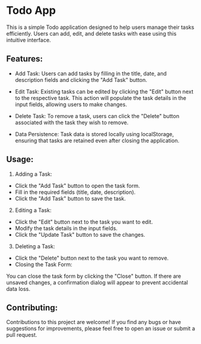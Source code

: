 # Todo App

This is a simple Todo application designed to help users manage their tasks efficiently. 
Users can add, edit, and delete tasks with ease using this intuitive interface.

## Features:

* Add Task: Users can add tasks by filling in the title, date, and description fields and clicking the "Add Task" button.

* Edit Task: Existing tasks can be edited by clicking the "Edit" button next to the respective task.
  This action will populate the task details in the input fields, allowing users to make changes.

* Delete Task: To remove a task, users can click the "Delete" button associated with the task they wish to remove.

* Data Persistence: Task data is stored locally using localStorage, ensuring that tasks are retained even after closing the application.

## Usage:

1. Adding a Task:
* Click the "Add Task" button to open the task form.
*  Fill in the required fields (title, date, description).
* Click the "Add Task" button to save the task.

2. Editing a Task:
* Click the "Edit" button next to the task you want to edit.
* Modify the task details in the input fields.
* Click the "Update Task" button to save the changes.

3. Deleting a Task:
* Click the "Delete" button next to the task you want to remove.
* Closing the Task Form:

You can close the task form by clicking the "Close" button. If there are unsaved changes, a confirmation dialog will appear to prevent accidental data loss.

## Contributing:
Contributions to this project are welcome! If you find any bugs or have suggestions for improvements, please feel free to open an issue or submit a pull request.
